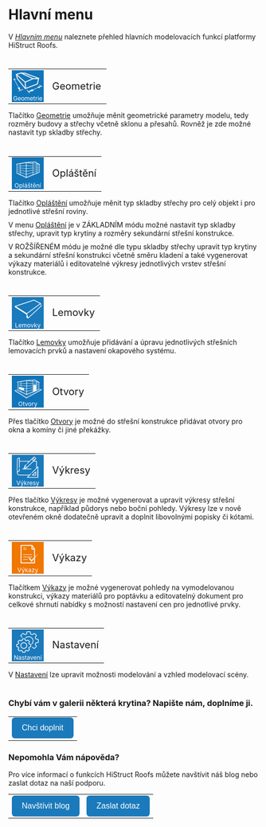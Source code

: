 # Hlavní menu
V <u><i>Hlavním menu</i></u> naleznete přehled hlavních modelovacích funkcí platformy HiStruct Roofs.
#
<style>
h2{
  border-bottom: none;
  margin-top: 10px;
  margin-bottom: 0px;
}
p{
  border-bottom: none;
  margin-top: 10px;
  margin-bottom: 10px;
}
</style>

<table>
  <tr>
    <td>
      <div style="position: relative; width: 64px; height: 64px;">
        <img src="img/Sheated_Building_Page_Building.png" alt="Sheated_Building_Page_Building.png" width="64" height="64">
      <div style="position: absolute; bottom: 0; width: 100%; background: none; color: white; font-size: 12px; text-align: center;">
      Geometrie
      </div>
      </div>
    </td>
    <td style="vertical-align: middle; font-size: 20px;">
      Geometrie
    </td>
  </tr>
</table>

Tlačítko <u>Geometrie</u> umožňuje měnit geometrické parametry modelu, tedy rozměry budovy a střechy včetně sklonu a přesahů. Rovněž je zde možné nastavit typ skladby střechy. 

#
<table>
  <tr>
    <td>
      <div style="position: relative; width: 64px; height: 64px;">
        <img src="img/Sheated_Building_Page_Sheeting.png" alt="Sheated_Building_Page_Sheeting.png" width="64" height="64">
      <div style="position: absolute; bottom: 0; width: 100%; background: none; color: white; font-size: 12px; text-align: center;">
      Opláštění
      </div>
      </div>
    </td>
    <td style="vertical-align: middle; font-size: 20px;">
      Opláštění
    </td>
  </tr>
</table>

Tlačítko <u>Opláštění</u> umožňuje měnit typ skladby střechy pro celý objekt i pro jednotlivé střešní roviny. 

V menu <u>Opláštění</u> je v ZÁKLADNÍM módu možné nastavit typ skladby střechy, upravit typ krytiny a rozměry sekundární střešní konstrukce.

V ROŽŠÍŘENÉM módu je možné dle typu skladby střechy upravit typ krytiny a sekundární střešní konstrukci včetně směru kladení a také vygenerovat výkazy materiálů i editovatelné výkresy jednotlivých vrstev střešní konstrukce. 

#
<table>
  <tr>
    <td>
      <div style="position: relative; width: 64px; height: 64px;">
        <img src="img/FlashingGutterApronIcon64x64.png" alt="FlashingGutterApronIcon64x64.png" width="64" height="64">
      <div style="position: absolute; bottom: 0; width: 100%; background: none; color: white; font-size: 12px; text-align: center;">
      Lemovky
      </div>
      </div>
    </td>
    <td style="vertical-align: middle; font-size: 20px;">
      Lemovky
    </td>
  </tr>
</table>

Tlačítko <u>Lemovky</u> umožňuje přidávání a úpravu jednotlivých střešních lemovacích prvků a nastavení okapového systému.

#
<table>
  <tr>
    <td>
      <div style="position: relative; width: 64px; height: 64px;">
        <img src="img/Sheated_Building_Page_Openings.png" alt="Sheated_Building_Page_Openings.png" width="64" height="64">
      <div style="position: absolute; bottom: 0; width: 100%; background: none; color: white; font-size: 12px; text-align: center;">
      Otvory
      </div>
      </div>
    </td>
    <td style="vertical-align: middle; font-size: 20px;">
      Otvory
    </td>
  </tr>
</table>

Přes tlačítko <u>Otvory</u> je možné do střešní konstrukce přidávat otvory pro okna a komíny či jiné překážky.

#
<table>
  <tr>
    <td>
      <div style="position: relative; width: 64px; height: 64px;">
        <img src="img/MainDrawings64x64.png" alt="MainDrawings64x64.png" width="64" height="64">
      <div style="position: absolute; bottom: 0; width: 100%; background: none; color: white; font-size: 12px; text-align: center;">
      Výkresy
      </div>
      </div>
    </td>
    <td style="vertical-align: middle; font-size: 20px;">
      Výkresy
    </td>
  </tr>
</table>

Přes tlačítko <u>Výkresy</u> je možné vygenerovat a upravit výkresy střešní konstrukce, například půdorys nebo boční pohledy. Výkresy lze v nově otevřeném okně dodatečně upravit a doplnit libovolnými popisky či kótami.

#
<table>
  <tr>
    <td>
      <div style="position: relative; width: 64px; height: 64px;">
        <img src="img/QuoteIcon64x64.png" alt="QuoteIcon64x64.png" width="64" height="64">
      <div style="position: absolute; bottom: 0; width: 100%; background: none; color: white; font-size: 12px; text-align: center;">
      Výkazy
      </div>
      </div>
    </td>
    <td style="vertical-align: middle; font-size: 20px;">
      Výkazy
    </td>
  </tr>
</table>

Tlačítkem <u>Výkazy</u> je možné vygenerovat pohledy na vymodelovanou konstrukci, výkazy materiálů pro poptávku a editovatelný dokument pro celkové shrnutí nabídky s možností nastavení cen pro jednotlivé prvky.  

#
<table>
  <tr>
    <td>
      <div style="position: relative; width: 64px; height: 64px;">
        <img src="img/MainSettings64x64.png" alt="MainSettings64x64.png" width="64" height="64">
      <div style="position: absolute; bottom: 0; width: 100%; background: none; color: white; font-size: 12px; text-align: center;">
      Nastavení
      </div>
      </div>
    </td>
    <td style="vertical-align: middle; font-size: 20px;">
      Nastavení
    </td>
  </tr>
</table>

V <u>Nastavení</u> lze upravit možnosti modelování a vzhled modelovací scény.
#

<style>
    .btn {
      margin-top: 0px;
      padding: 12px 20px;
      background-color: rgb(27,122,187);
      color: white;
      border: none;
      border-radius: 6px;
      cursor: pointer;
      font-size: 16px;
    }
    .btn:hover {
      background-color: rgb(20,90,140);
</style>

### Chybí vám v galerii některá krytina? Napište nám, doplníme ji.
<table>
  <tr>
    <td>
      <a href="mailto:jiri.podval@histruct.com?subject=Dotaz na HiStruct konfigurátor budov">
        <button class="btn">
        Chci doplnit
        </button>
      </a>
    </td>
  </tr>
</table>

### Nepomohla Vám nápověda?
Pro více informací o funkcích HiStruct Roofs můžete navštívit náš blog nebo zaslat dotaz na naší podporu. 
<table>
  <tr>
    <td>
      <a href="https://docs.histruct.com/cs/"> 
        <button class="btn">
        Navštívit blog
        </button>
      </a>
    </td>
    <td>
      <a href="mailto:support@histruct.com?subject=Dotaz na Support HiStruct">
         <button class="btn">
         Zaslat dotaz
         </button>
      </a>
    </td>
  </tr>
</table>